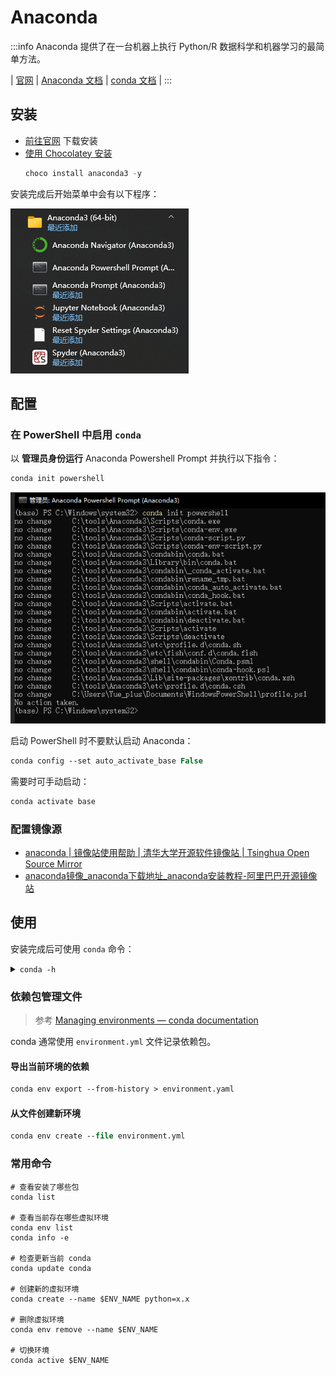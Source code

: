 # Anaconda

:::info
Anaconda 提供了在一台机器上执行 Python/R 数据科学和机器学习的最简单方法。

| [官网](https://www.anaconda.com/)
| [Anaconda 文档](https://docs.anaconda.com/)
| [conda 文档](https://docs.conda.io/)
|
:::

## 安装

- [前往官网](https://www.anaconda.com/) 下载安装
- [使用 Chocolatey 安装](https://community.chocolatey.org/packages/anaconda3)
    ```powershell
    choco install anaconda3 -y
    ```    

安装完成后开始菜单中会有以下程序：

![](./img/Anaconda3StartMenu.png)

## 配置

### 在 PowerShell 中启用 `conda`

以 **管理员身份运行** Anaconda Powershell Prompt 并执行以下指令：

```ps
conda init powershell
```

![](./img/conda-init-powershell.png)

启动 PowerShell 时不要默认启动 Anaconda：

```ps
conda config --set auto_activate_base False
```

需要时可手动启动：

```ps
conda activate base
```

### 配置镜像源

- [anaconda | 镜像站使用帮助 | 清华大学开源软件镜像站 | Tsinghua Open Source Mirror](https://mirrors.tuna.tsinghua.edu.cn/help/anaconda/)
- [anaconda镜像_anaconda下载地址_anaconda安装教程-阿里巴巴开源镜像站](https://developer.aliyun.com/mirror/anaconda)

## 使用

安装完成后可使用 `conda` 命令：

<details>
<summary><code>conda -h</code></summary>

```text
(base) PS C:\Users\Yue_plus> conda -h
usage: conda-script.py [-h] [-V] command ...

conda is a tool for managing and deploying applications, environments and packages.

Options:

positional arguments:
  command
    clean        Remove unused packages and caches.
    compare      Compare packages between conda environments.
    config       Modify configuration values in .condarc. This is modeled after the git config command. Writes to the user .condarc file (C:\Users\Yue_plus\.condarc) by default. Use the --show-sources flag
                 to display all identified configuration locations on your computer.
    create       Create a new conda environment from a list of specified packages.
    info         Display information about current conda install.
    init         Initialize conda for shell interaction.
    install      Installs a list of packages into a specified conda environment.
    list         List installed packages in a conda environment.
    package      Low-level conda package utility. (EXPERIMENTAL)
    remove       Remove a list of packages from a specified conda environment.
    rename       Renames an existing environment.
    run          Run an executable in a conda environment.
    search       Search for packages and display associated information.The input is a MatchSpec, a query language for conda packages. See examples below.
    uninstall    Alias for conda remove.
    update       Updates conda packages to the latest compatible version.
    upgrade      Alias for conda update.
    notices      Retrieves latest channel notifications.

optional arguments:
  -h, --help     Show this help message and exit.
  -V, --version  Show the conda version number and exit.

conda commands available from other packages:
  build
  content-trust
  convert
  debug
  develop
  env
  index
  inspect
  metapackage
  pack
  render
  repo
  server
  skeleton
  token
  verify
```

</details>

### 依赖包管理文件

> 参考 [Managing environments — conda documentation](https://conda.io/projects/conda/en/latest/user-guide/tasks/manage-environments.html#sharing-an-environment)

conda 通常使用 `environment.yml` 文件记录依赖包。

#### 导出当前环境的依赖

```ps
conda env export --from-history > environment.yaml
```

#### 从文件创建新环境

```ps
conda env create --file environment.yml
```

### 常用命令

```shell
# 查看安装了哪些包
conda list

# 查看当前存在哪些虚拟环境
conda env list 
conda info -e

# 检查更新当前 conda
conda update conda

# 创建新的虚拟环境
conda create --name $ENV_NAME python=x.x

# 删除虚拟环境
conda env remove --name $ENV_NAME

# 切换环境
conda active $ENV_NAME
```

